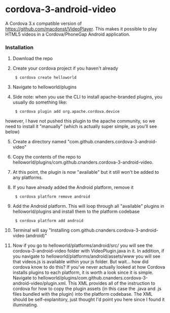 # cordova-3-android-video

A Cordova 3.x compatible version of https://github.com/macdonst/VideoPlayer.  This makes it possible to play HTML5 videos in a Cordova/PhoneGap Android application.  

### Installation
1. Download the repo
2. Create your cordova project if you haven't already

        $ cordova create helloworld
  
3. Navigate to helloworld/plugins
4. Side note: when you use the CLI to install apache-branded plugins, you usually do something like:

		$ cordova plugin add org.apache.cordova.device
		
however, I have not pushed this plugin to the apache community, so we need to install it "manually" (which is actually super simple, as you'll see below)

5. Create a directory named "com.github.cnanders.cordova-3-android-video"
6. Copy the contents of the repo to helloworld/plugins/com.github.cnanders.cordova-3-android-video.
7. At this point, the plugin is now "available" but it still won't be added to any platforms.  
8. If you have already added the Android platform, remove it 

        $ cordova platform remove android
        
9. Add the Android platform.  This will loop through all "available" plugins in helloworld/plugins and install them to the platform codebase

        $ cordova platform add android
        
10. Terminal will say "Installing com.github.cnanders.cordova-3-android-video (android)"
11.  Now if you go to helloworld/platforms/android/src/ you will see the cordova-3-android-video folder with VideoPlugin.java in it.  In addition, if you navigate to helloworld/platforms/android/assets/www you will see that videos.js is available within your js folder.  But wait... how did cordova know to do this?  If you've never actually looked at how Cordova installs plugins to each platform, it is worth a look since it is simple.  Navigate to helloworld/plugins/com.github.cnanders.cordova-3-android-video/plugin.xml.  This XML provides all of the instruction to cordova for how to copy the plugin assets (in this case the .java and .js files bundled with the plugin) into the platform codebase.  The XML should be self-explanitory, just thought I'd point you here since I found it illuminating. 

